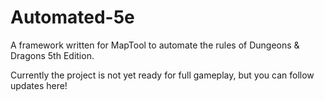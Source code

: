 # Automated-5e

A framework written for MapTool to automate the rules of Dungeons & Dragons 5th Edition.

Currently the project is not yet ready for full gameplay, but you can follow updates here!
